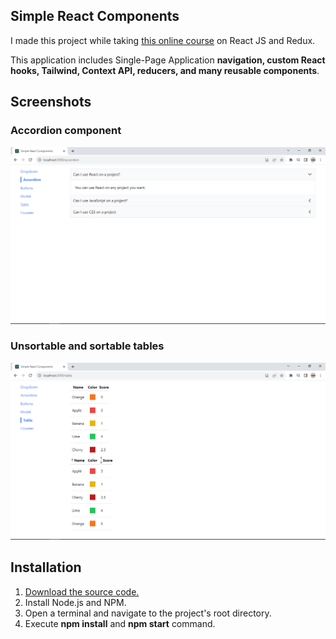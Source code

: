 ## Simple React Components

I made this project while taking [this online course](https://www.udemy.com/course/react-redux/) on React JS and Redux.

This application includes Single-Page Application **navigation, custom React hooks, Tailwind, Context API, reducers, and many reusable components**.

## Screenshots

### Accordion component

<img src="github-images/accordion.png" width="600px" alt="Image of accordion component">

### Unsortable and sortable tables

<img src="github-images/table.png" width="600px" alt="Image of table component">

## Installation

1. [Download the source code.](https://github.com/IhorAntiukhov/simple-react-components/archive/refs/heads/main.zip)
2. Install Node.js and NPM.
3. Open a terminal and navigate to the project's root directory.
4. Execute **npm install** and **npm start** command.
